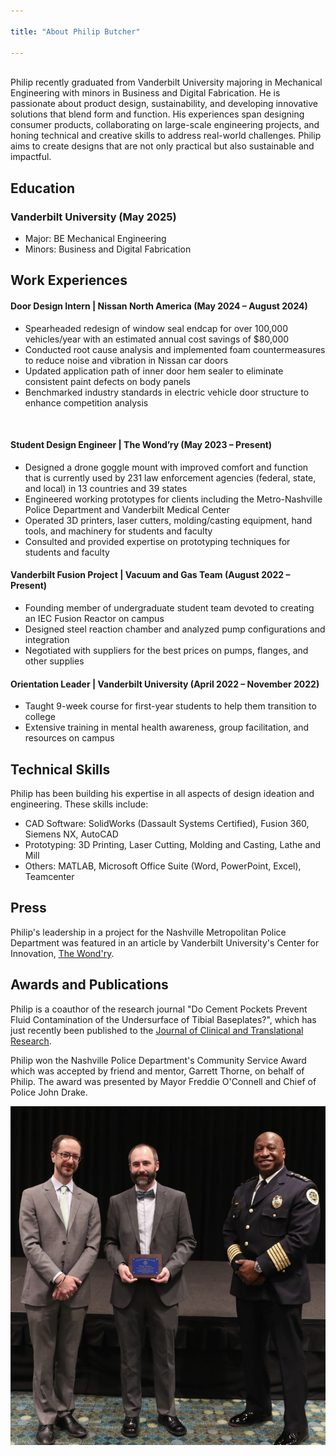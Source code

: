 ```yaml
---

title: "About Philip Butcher"

---
```

<br>
Philip recently graduated from Vanderbilt University majoring in Mechanical Engineering with minors in Business and Digital Fabrication. He is passionate about product design, sustainability, and developing innovative solutions that blend form and function. His experiences span designing consumer products, collaborating on large-scale engineering projects, and honing technical and creative skills to address real-world challenges. Philip aims to create designs that are not only practical but also sustainable and impactful.

## Education
### Vanderbilt University (May 2025)
 * Major: BE Mechanical Engineering
 * Minors: Business and Digital Fabrication

## Work Experiences
#### Door Design Intern | Nissan North America (May 2024 – August 2024)
  * Spearheaded redesign of window seal endcap for over 100,000 vehicles/year with an estimated annual cost savings of $80,000
  * Conducted root cause analysis and implemented foam countermeasures to reduce noise and vibration in Nissan car doors
  * Updated application path of inner door hem sealer to eliminate consistent paint defects on body panels
  * Benchmarked industry standards in electric vehicle door structure to enhance competition analysis 

<br>

#### Student Design Engineer | The Wond’ry (May 2023 – Present)
  * Designed a drone goggle mount with improved comfort and function that is currently used by 231 law enforcement agencies (federal, state, and local) in 13 countries and 39 states
  * Engineered working prototypes for clients including the Metro-Nashville Police Department and Vanderbilt Medical Center
  * Operated 3D printers, laser cutters, molding/casting equipment, hand tools, and machinery for students and faculty
  * Consulted and provided expertise on prototyping techniques for students and faculty

    
#### Vanderbilt Fusion Project | Vacuum and Gas Team (August 2022 – Present)
  * Founding member of undergraduate student team devoted to creating an IEC Fusion Reactor on campus
  * Designed steel reaction chamber and analyzed pump configurations and integration
  * Negotiated with suppliers for the best prices on pumps, flanges, and other supplies
    
#### Orientation Leader | Vanderbilt University (April 2022 – November 2022)
  * Taught 9-week course for first-year students to help them transition to college
  * Extensive training in mental health awareness, group facilitation, and resources on campus

## Technical Skills

Philip has been building his expertise in all aspects of design ideation and engineering. These skills include:

* CAD Software: SolidWorks (Dassault Systems Certified), Fusion 360, Siemens NX, AutoCAD
* Prototyping: 3D Printing, Laser Cutting, Molding and Casting, Lathe and Mill
* Others: MATLAB, Microsoft Office Suite (Word, PowerPoint, Excel), Teamcenter

## Press 

Philip's leadership in a project for the Nashville Metropolitan Police Department was featured in an article by Vanderbilt University's Center for Innovation, [The Wond'ry](https://www.vanderbilt.edu/the-wondry/2024/02/06/vanderbilt-student-philip-butchers-groundbreaking-drone-technology-revolutionizes-global-law-enforcement/).

## Awards and Publications

Philip is a coauthor of the research journal "Do Cement Pockets Prevent Fluid Contamination of the Undersurface of Tibial Baseplates?", which has just recently been published to the [Journal of Clinical and Translational Research](https://www.jctres.com/media/filer_public/21/55/21553102-8ab8-4090-bd25-c4bf975f3d22/3_jctr_v10i4_005_-_proof_30_finalized.pdf).


Philip won the Nashville Police Department's Community Service Award which was accepted by friend and mentor, Garrett Thorne, on behalf of Philip. The award was presented by Mayor Freddie O'Connell and Chief of Police John Drake.

<img src="/assets/img/Garrett_Accepting_Award.png" alt="Philip Butcher" style="width:800px;"/>
